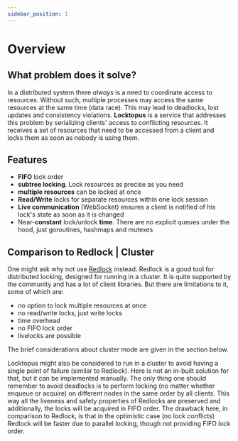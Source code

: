 ```yaml
---
sidebar_position: 1
---
```


# Overview

## What problem does it solve?

In a distributed system there _always_ is a need to coordinate access to resources. Without such, multiple processes may access the same resources at the same time (data race). This may lead to deadlocks, lost updates and consistency violations. **Locktopus** is a service that addresses this problem by serializing clients' access to conflicting resources. It receives a set of resources that need to be accessed from a client and locks them as soon as nobody is using them.

## Features

- **FIFO** lock order
- **subtree locking**. Lock resources as precise as you need
- **multiple resources** can be locked at once
- **Read/Write** locks for separate resources within one lock session
- **Live communication** (WebSocket) ensures a client is notified of his lock's state as soon as it is changed
- Near-**constant** lock/unlock **time**. There are no explicit queues under the hood, just goroutines, hashmaps and mutexes

## Comparison to Redlock | Cluster

One might ask why not use [Redlock](https://redis.io/docs/manual/patterns/distributed-locks/) instead. Redlock is a good tool for distributed locking, designed for running in a cluster. It is quite supported by the community and has a lot of client libraries. But there are limitations to it, some of which are:

- no option to lock multiple resources at once
- no read/write locks, just write locks
- time overhead
- no FIFO lock order
- livelocks are possible

The brief considerations about cluster mode are given in the section below.

Locktopus might also be considered to run in a cluster to avoid having a single point of failure (similar to Redlock). Here is not an in-built solution for that, but it can be implemented manually. The only thing one should remember to avoid deadlocks is to perform locking (no matter whether enqueue or acquire) on different nodes in the same order by all clients. This way all the liveness and safety properties of Redlocks are preserved and additionally, the locks will be acquired in FIFO order. The drawback here, in comparison to Redlock, is that in the optimistic case (no lock conflicts) Redlock will be faster due to parallel locking, though not providing FIFO lock order.
